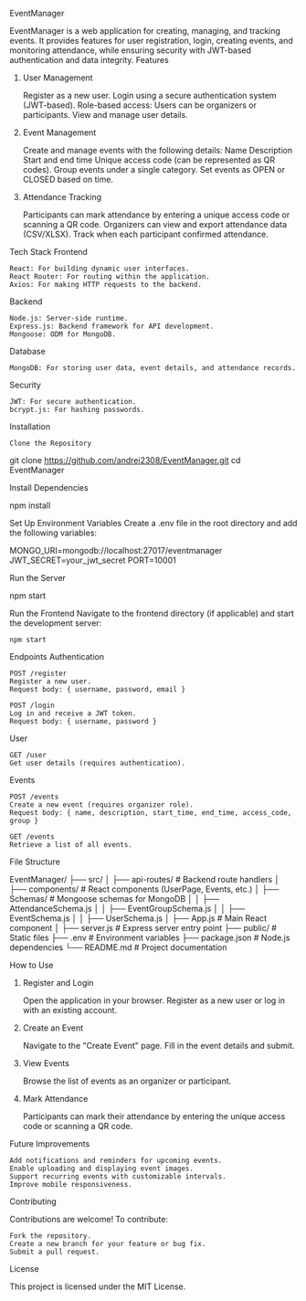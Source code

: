 EventManager

EventManager is a web application for creating, managing, and tracking events. It provides features for user registration, login, creating events, and monitoring attendance, while ensuring security with JWT-based authentication and data integrity.
Features
1. User Management

    Register as a new user.
    Login using a secure authentication system (JWT-based).
    Role-based access: Users can be organizers or participants.
    View and manage user details.

2. Event Management

    Create and manage events with the following details:
        Name
        Description
        Start and end time
        Unique access code (can be represented as QR codes).
    Group events under a single category.
    Set events as OPEN or CLOSED based on time.

3. Attendance Tracking

    Participants can mark attendance by entering a unique access code or scanning a QR code.
    Organizers can view and export attendance data (CSV/XLSX).
    Track when each participant confirmed attendance.

Tech Stack
Frontend

    React: For building dynamic user interfaces.
    React Router: For routing within the application.
    Axios: For making HTTP requests to the backend.

Backend

    Node.js: Server-side runtime.
    Express.js: Backend framework for API development.
    Mongoose: ODM for MongoDB.

Database

    MongoDB: For storing user data, event details, and attendance records.

Security

    JWT: For secure authentication.
    bcrypt.js: For hashing passwords.

Installation

    Clone the Repository

git clone https://github.com/andrei2308/EventManager.git
cd EventManager

Install Dependencies

npm install

Set Up Environment Variables Create a .env file in the root directory and add the following variables:

MONGO_URI=mongodb://localhost:27017/eventmanager
JWT_SECRET=your_jwt_secret
PORT=10001

Run the Server

npm start

Run the Frontend Navigate to the frontend directory (if applicable) and start the development server:

    npm start

Endpoints
Authentication

    POST /register
    Register a new user.
    Request body: { username, password, email }

    POST /login
    Log in and receive a JWT token.
    Request body: { username, password }

User

    GET /user
    Get user details (requires authentication).

Events

    POST /events
    Create a new event (requires organizer role).
    Request body: { name, description, start_time, end_time, access_code, group }

    GET /events
    Retrieve a list of all events.

File Structure

EventManager/
├── src/
│   ├── api-routes/            # Backend route handlers
│   ├── components/            # React components (UserPage, Events, etc.)
│   ├── Schemas/               # Mongoose schemas for MongoDB
│   │   ├── AttendanceSchema.js
│   │   ├── EventGroupSchema.js
│   │   ├── EventSchema.js
│   │   ├── UserSchema.js
│   ├── App.js                 # Main React component
│   ├── server.js              # Express server entry point
├── public/                    # Static files
├── .env                       # Environment variables
├── package.json               # Node.js dependencies
└── README.md                  # Project documentation

How to Use
1. Register and Login

    Open the application in your browser.
    Register as a new user or log in with an existing account.

2. Create an Event

    Navigate to the "Create Event" page.
    Fill in the event details and submit.

3. View Events

    Browse the list of events as an organizer or participant.

4. Mark Attendance

    Participants can mark their attendance by entering the unique access code or scanning a QR code.

Future Improvements

    Add notifications and reminders for upcoming events.
    Enable uploading and displaying event images.
    Support recurring events with customizable intervals.
    Improve mobile responsiveness.

Contributing

Contributions are welcome! To contribute:

    Fork the repository.
    Create a new branch for your feature or bug fix.
    Submit a pull request.

License

This project is licensed under the MIT License.
